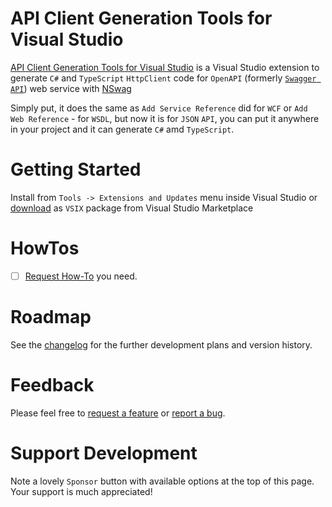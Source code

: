 # API Client Generation Tools for Visual Studio

[API Client Generation Tools for Visual Studio](https://marketplace.visualstudio.com/publishers/dmitry-pavlov) is a Visual Studio extension to generate `C#` and `TypeScript` `HttpClient` code for `OpenAPI` (formerly [`Swagger API`](https://swagger.io/docs/specification/about/)) web service with [NSwag](https://github.com/RSuter/NSwag)

Simply put, it does the same as `Add Service Reference` did for `WCF` or `Add Web Reference` - for `WSDL`, but now it is for `JSON` `API`, you can put it anywhere in your project and it can generate `C#` amd `TypeScript`.

# Getting Started

Install from `Tools -> Extensions and Updates` menu inside Visual Studio or [download](https://marketplace.visualstudio.com/publishers/dmitry-pavlov)  as `VSIX` package from Visual Studio Marketplace

# HowTos
- [ ] [Request How-To](https://github.com/dmitry-pavlov/api-client-generation-tools/issues/new?title=DOC) you need.

# Roadmap
See the [changelog](docs/vs/CHANGELOG.MD) for the further development plans and version history.

# Feedback
Please feel free to [request a feature](https://github.com/dmitry-pavlov/api-client-generation-tools/issues/new?title=FEATURE) or [report a bug](https://github.com/dmitry-pavlov/api-client-generation-tools/issues/new?title=BUG).

# Support Development
Note a lovely `Sponsor` button with available options at the top of this page. Your support is much appreciated!